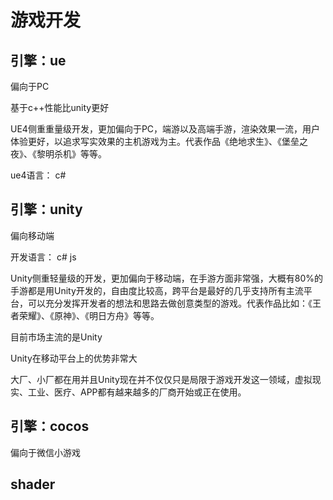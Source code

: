 # 游戏开发

## 引擎：ue

偏向于PC

基于c++性能比unity更好

UE4侧重重量级开发，更加偏向于PC，端游以及高端手游，渲染效果一流，用户体验更好，以追求写实效果的主机游戏为主。代表作品《绝地求生》、《堡垒之夜》、《黎明杀机》等等。

ue4语言： c#

## 引擎：unity

偏向移动端

开发语言： c# js

Unity侧重轻量级的开发，更加偏向于移动端，在手游方面非常强，大概有80%的手游都是用Unity开发的，自由度比较高，跨平台是最好的几乎支持所有主流平台，可以充分发挥开发者的想法和思路去做创意类型的游戏。代表作品比如：《王者荣耀》、《原神》、《明日方舟》等等。

目前市场主流的是Unity

Unity在移动平台上的优势非常大

大厂、小厂都在用并且Unity现在并不仅仅只是局限于游戏开发这一领域，虚拟现实、工业、医疗、APP都有越来越多的厂商开始或正在使用。

## 引擎：cocos

偏向于微信小游戏

## shader
